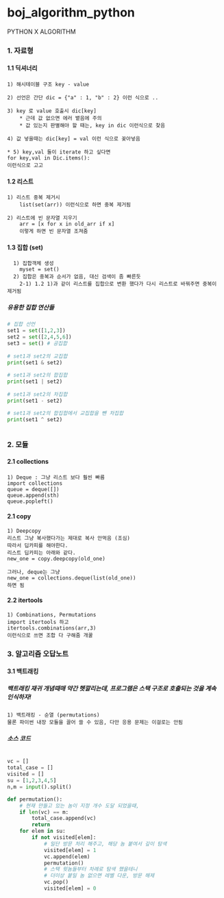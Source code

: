 # boj_algorithm_python
PYTHON X ALGORITHM  
### 1. 자료형  
#### 1.1 딕셔너리
    1) 해시테이블 구조 key - value
    
    2) 선언은 간단 dic = {"a" : 1, "b" : 2} 이런 식으로 ..
    
    3) key 로 value 호출시 dic[key]
        * 근데 값 없으면 에러 뱉음에 주의
        * 값 있는지 판별해야 할 때는, key in dic 이런식으로 찾음
        
    4) 값 넣을때는 dic[key] = val 이런 식으로 꽂아넣음  
    
    * 5) key,val 둘이 iterate 하고 싶다면
    for key,val in Dic.items(): 
    이런식으로 고고
      
#### 1.2 리스트 
    1) 리스트 중복 제거시 
        list(set(arr)) 이런식으로 하면 중복 제거됨
        
    2) 리스트에 빈 문자열 지우기
        arr = [x for x in old_arr if x] 
        이렇게 하면 빈 문자열 조져줌
        
#### 1.3 집합 (set)
      1) 집합객체 생성 
        myset = set()
      2) 집합은 중복과 순서가 없음, 대신 검색이 좀 빠른듯
        2-1) 1.2 1)과 같이 리스트를 집합으로 변환 했다가 다시 리스트로 바꿔주면 중복이 제거됨

##### 유용한 집합 연산들
~~~python
# 집합 선언
set1 = set([1,2,3])
set2 = set([2,4,5,6])
set3 = set() # 공집합
 
# set1과 set2의 교집합
print(set1 & set2)
 
# set1과 set2의 합집합
print(set1 | set2)
 
# set1과 set2의 차집합
print(set1 - set2)

# set1과 set2의 합집합에서 교집합을 뺀 차집합
print(set1 ^ set2)
  
~~~

### 2. 모듈  
#### 2.1 collections
    1) Deque : 그냥 리스트 보다 훨씬 빠름 
    import collections
    queue = deque([])
    queue.append(sth)
    queue.popleft()
         
#### 2.1 copy
    1) Deepcopy
    리스트 그냥 복사했다가는 제대로 복사 안먹음 (조심)
    따라서 딥카피를 해야한다.
    리스트 딥카피는 아래와 같다.
    new_one = copy.deepcopy(old_one)
      
    그러나, deque는 그냥 
    new_one = collections.deque(list(old_one)) 
    하면 됨
      
#### 2.2 itertools
    1) Combinations, Permutations
    import itertools 하고
    itertools.combinations(arr,3) 
    이런식으로 쓰면 조합 다 구해줌 개꿀
      

### 3. 알고리즘 오답노트
#### 3.1 백트래킹 
##### 백트래킹 재귀 개념때매 약간 헷깔리는데, 프로그램은 스택 구조로 호출되는 것을 계속 인식하자!
    1) 백트래킹 - 순열 (permutations)
    물론 파이썬 내장 모듈을 끌어 쓸 수 있음, 다만 응용 문제는 이걸로는 안됨
##### 소스 코드
~~~python

vc = []
total_case = []
visited = []
su = [1,2,3,4,5]
n,m = input().split()

def permutation():
    # 현재 만들고 있는 놈이 지정 개수 도달 되었을때,
    if len(vc) == m:
        total_case.append(vc)
        return 
    for elem in su:
        if not visited[elem]:
            # 일단 방문 처리 해주고, 해당 놈 붙여서 깊이 탐색
            visited[elem] = 1
            vc.append(elem)
            permutation()
            # 스택 윗놈들부터 차례로 탐색 했을테니 
            # 더이상 붙일 놈 없으면 레벨 다운, 방문 해제
            vc.pop()
            visited[elem] = 0
                      
~~~